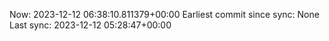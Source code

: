 Now: 2023-12-12 06:38:10.811379+00:00 Earliest commit since sync: None Last sync: 2023-12-12 05:28:47+00:00
